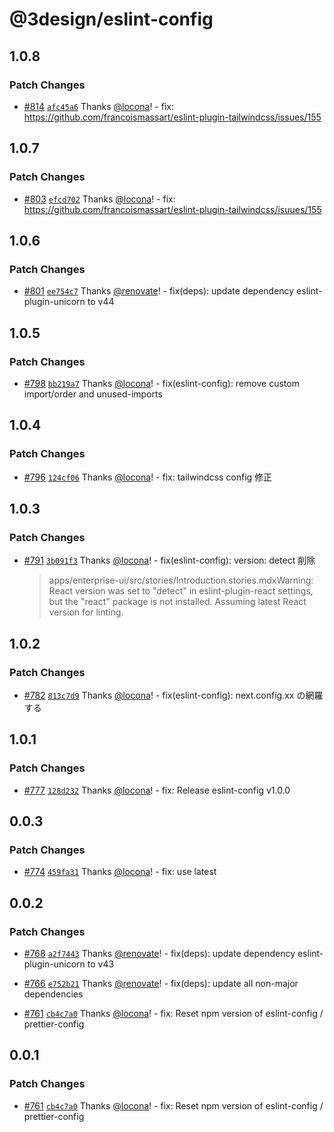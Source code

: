 # @3design/eslint-config

## 1.0.8

### Patch Changes

- [#814](https://github.com/4-design/four-ui/pull/814) [`afc45a6`](https://github.com/4-design/four-ui/commit/afc45a691c3a8ea92fc797335be8895460802f31) Thanks [@locona](https://github.com/locona)! - fix: https://github.com/francoismassart/eslint-plugin-tailwindcss/issues/155

## 1.0.7

### Patch Changes

- [#803](https://github.com/3-shake/3design-ui/pull/803) [`efcd702`](https://github.com/3-shake/3design-ui/commit/efcd702eda9d56b9a796988c7644d1e8f35c14ba) Thanks [@locona](https://github.com/locona)! - fix: https://github.com/francoismassart/eslint-plugin-tailwindcss/isuues/155

## 1.0.6

### Patch Changes

- [#801](https://github.com/3-shake/3design-ui/pull/801) [`ee754c7`](https://github.com/3-shake/3design-ui/commit/ee754c78c767a852812e7ce832f20e47271f2a55) Thanks [@renovate](https://github.com/apps/renovate)! - fix(deps): update dependency eslint-plugin-unicorn to v44

## 1.0.5

### Patch Changes

- [#798](https://github.com/3-shake/3design-ui/pull/798) [`bb219a7`](https://github.com/3-shake/3design-ui/commit/bb219a704a22efc95ed1ee44b2ea584ccc90f1f8) Thanks [@locona](https://github.com/locona)! - fix(eslint-config): remove custom import/order and unused-imports

## 1.0.4

### Patch Changes

- [#796](https://github.com/3-shake/3design-ui/pull/796) [`124cf06`](https://github.com/3-shake/3design-ui/commit/124cf06b655dbe48071df8d8cc81e84bebaa76e9) Thanks [@locona](https://github.com/locona)! - fix: tailwindcss config 修正

## 1.0.3

### Patch Changes

- [#791](https://github.com/3-shake/3design-ui/pull/791) [`3b091f3`](https://github.com/3-shake/3design-ui/commit/3b091f3e91ac8094d8fa77144f5ce1e9cf25c08d) Thanks [@locona](https://github.com/locona)! - fix(eslint-config): version: detect 削除
  > apps/enterprise-ui/src/stories/Introduction.stories.mdxWarning: React version was set to "detect" in eslint-plugin-react settings, but the "react" package is not installed. Assuming latest React version for linting.

## 1.0.2

### Patch Changes

- [#782](https://github.com/3-shake/3design-ui/pull/782) [`813c7d9`](https://github.com/3-shake/3design-ui/commit/813c7d998f8b76c2af4abead1b4fd51e5da434bc) Thanks [@locona](https://github.com/locona)! - fix(eslint-config): next.config.xx の網羅する

## 1.0.1

### Patch Changes

- [#777](https://github.com/3-shake/3design-ui/pull/777) [`128d232`](https://github.com/3-shake/3design-ui/commit/128d23227244cc3be2b0f56914d254d75c951305) Thanks [@locona](https://github.com/locona)! - fix: Release eslint-config v1.0.0

## 0.0.3

### Patch Changes

- [#774](https://github.com/3-shake/3design-ui/pull/774) [`459fa31`](https://github.com/3-shake/3design-ui/commit/459fa31713e33d5883c330425936760184e7bc36) Thanks [@locona](https://github.com/locona)! - fix: use latest

## 0.0.2

### Patch Changes

- [#768](https://github.com/3-shake/3design-ui/pull/768) [`a2f7443`](https://github.com/3-shake/3design-ui/commit/a2f7443b8c7664e913497fe3f99f4093e851f0fb) Thanks [@renovate](https://github.com/apps/renovate)! - fix(deps): update dependency eslint-plugin-unicorn to v43

- [#766](https://github.com/3-shake/3design-ui/pull/766) [`e752b21`](https://github.com/3-shake/3design-ui/commit/e752b21879f941ffc00a6356785fd74f47d2bbbd) Thanks [@renovate](https://github.com/apps/renovate)! - fix(deps): update all non-major dependencies

- [#761](https://github.com/3-shake/3design-ui/pull/761) [`cb4c7a0`](https://github.com/3-shake/3design-ui/commit/cb4c7a027e626e9a12f42eba0c6439326e3878fc) Thanks [@locona](https://github.com/locona)! - fix: Reset npm version of eslint-config / prettier-config

## 0.0.1

### Patch Changes

- [#761](https://github.com/3-shake/3design-ui/pull/761) [`cb4c7a0`](https://github.com/3-shake/3design-ui/commit/cb4c7a027e626e9a12f42eba0c6439326e3878fc) Thanks [@locona](https://github.com/locona)! - fix: Reset npm version of eslint-config / prettier-config
